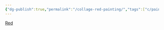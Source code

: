 ```yaml
---
{"dg-publish":true,"permalink":"/collage-red-painting/","tags":["c/paint-collage","c/blue","c/red","c/abstract"],"created":"2024-01-03T17:09:32.437-05:00","updated":"2024-01-03T17:10:06.756-05:00"}
---
```



[Red](https://www.instagram.com/p/CKRaT3IBzCj/)
